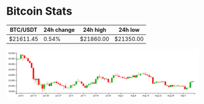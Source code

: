 # Bitcoin Stats

BTC/USDT|24h change|24h high|24h low|
|---|---|---|---|
|$21611.45|0.54%|$21860.00|$21350.00|

<img src="./chart.svg">
